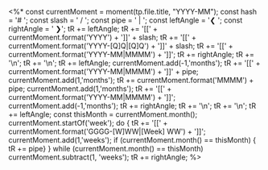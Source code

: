 <%*
const currentMoment = moment(tp.file.title, "YYYY-MM");
const hash = '# ';
const slash = ' / ';
const pipe = ' | ';
const leftAngle = '❮ ';
const rightAngle = ' ❯';
tR += leftAngle;
tR += '[[' + currentMoment.format('YYYY') + ']]' + slash;
tR += '[[' + currentMoment.format('YYYY-[Q]Q|[Q]Q') + ']]' + slash;
tR += '[[' + currentMoment.format('YYYY-MM|MMMM') + ']]';
tR += rightAngle;
tR += '\n';
tR += '\n';
tR += leftAngle;
currentMoment.add(-1,'months');
tR += '[[' + currentMoment.format('YYYY-MM|MMMM') + ']]' + pipe;
currentMoment.add(1,'months');
tR += currentMoment.format('MMMM') + pipe;
currentMoment.add(1,'months');
tR += '[[' + currentMoment.format('YYYY-MM|MMMM') + ']]';
currentMoment.add(-1,'months');
tR += rightAngle;
tR += '\n';
tR += '\n';
tR += leftAngle;
const thisMonth = currentMoment.month();
currentMoment.startOf('week');
do {
tR += '[[' + currentMoment.format('GGGG-[W]WW|[Week] WW') + ']]';
currentMoment.add(1,'weeks');
if (currentMoment.month() == thisMonth)
{ tR += pipe}
} while (currentMoment.month() == thisMonth)
currentMoment.subtract(1, 'weeks');
tR += rightAngle;
%>